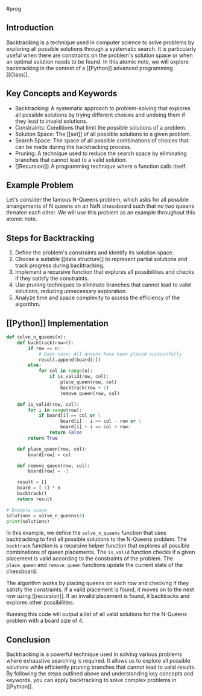 #prog 
## Introduction
Backtracking is a technique used in computer science to solve problems by exploring all possible solutions through a systematic search. It is particularly useful when there are constraints on the problem's solution space or when an optimal solution needs to be found. In this atomic note, we will explore backtracking in the context of a [[Python]] advanced programming [[Class]].

## Key Concepts and Keywords

- Backtracking: A systematic approach to problem-solving that explores all possible solutions by trying different choices and undoing them if they lead to invalid solutions.
- Constraints: Conditions that limit the possible solutions of a problem.
- Solution Space: The [[set]] of all possible solutions to a given problem.
- Search Space: The space of all possible combinations of choices that can be made during the backtracking process.
- Pruning: A technique used to reduce the search space by eliminating branches that cannot lead to a valid solution.
- [[Recursion]]: A programming technique where a function calls itself.

## Example Problem
Let's consider the famous N-Queens problem, which asks for all possible arrangements of N queens on an NxN chessboard such that no two queens threaten each other. We will use this problem as an example throughout this atomic note.

## Steps for Backtracking
1. Define the problem's constraints and identify its solution space.
2. Choose a suitable [[data structure]] to represent partial solutions and track progress during backtracking.
3. Implement a recursive function that explores all possibilities and checks if they satisfy the constraints.
4. Use pruning techniques to eliminate branches that cannot lead to valid solutions, reducing unnecessary exploration.
5. Analyze time and space complexity to assess the efficiency of the algorithm.

## [[Python]] Implementation

```python
def solve_n_queens(n):
    def backtrack(row=0):
        if row == n:
            # Base case: All queens have been placed successfully
            result.append(board[:])
        else:
            for col in range(n):
                if is_valid(row, col):
                    place_queen(row, col)
                    backtrack(row + 1)
                    remove_queen(row, col)

    def is_valid(row, col):
        for i in range(row):
            if board[i] == col or \
                    board[i] - i == col - row or \
                    board[i] + i == col + row:
                return False
        return True

    def place_queen(row, col):
        board[row] = col

    def remove_queen(row, col):
        board[row] = -1

    result = []
    board = [-1] * n
    backtrack()
    return result

# Example usage
solutions = solve_n_queens(4)
print(solutions)

```

In this example, we define the `solve_n_queens` function that uses backtracking to find all possible solutions to the N-Queens problem. The `backtrack` function is a recursive helper function that explores all possible combinations of queen placements. The `is_valid` function checks if a given placement is valid according to the constraints of the problem. The `place_queen` and `remove_queen` functions update the current state of the chessboard.

The algorithm works by placing queens on each row and checking if they satisfy the constraints. If a valid placement is found, it moves on to the next row using [[recursion]]. If an invalid placement is found, it backtracks and explores other possibilities.

Running this code will output a list of all valid solutions for the N-Queens problem with a board size of 4.

## Conclusion
Backtracking is a powerful technique used in solving various problems where exhaustive searching is required. It allows us to explore all possible solutions while efficiently pruning branches that cannot lead to valid results. By following the steps outlined above and understanding key concepts and keywords, you can apply backtracking to solve complex problems in [[Python]].